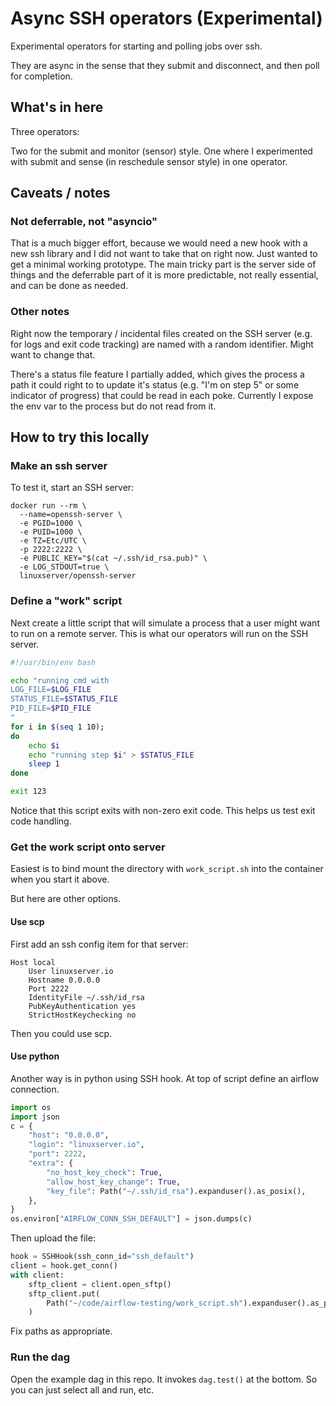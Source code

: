 # Async SSH operators (Experimental)

Experimental operators for starting and polling jobs over ssh.

They are async in the sense that they submit and disconnect, and then poll for completion.

## What's in here

Three operators:

Two for the submit and monitor (sensor) style.  One where I experimented with submit and sense (in reschedule sensor style) in one operator.

## Caveats / notes

### Not deferrable, not "asyncio"

That is a much bigger effort, because we would need a new hook with a new ssh library and I did not want to take that on right now.  Just wanted to get a minimal working prototype.  The main tricky part is the server side of things and the deferrable part of it is more predictable, not really essential, and can be done as needed.

### Other notes
Right now the temporary / incidental files created on the SSH server (e.g. for logs and exit code tracking) are named with a random identifier.  Might want to change that.

There's a status file feature I partially added, which gives the process a path it could right to to update it's status (e.g. "I'm on step 5" or some indicator of progress) that could be read in each poke.  Currently I expose the env var to the process but do not read from it.

## How to try this locally

### Make an ssh server

To test it, start an SSH server:

```shell
docker run --rm \
  --name=openssh-server \
  -e PGID=1000 \
  -e PUID=1000 \
  -e TZ=Etc/UTC \
  -p 2222:2222 \
  -e PUBLIC_KEY="$(cat ~/.ssh/id_rsa.pub)" \
  -e LOG_STDOUT=true \
  linuxserver/openssh-server
```

### Define a "work" script

Next create a little script that will simulate a process that a user might want to run on a remote server.  This is what our operators will run on the SSH server.

```bash
#!/usr/bin/env bash

echo "running cmd with
LOG_FILE=$LOG_FILE
STATUS_FILE=$STATUS_FILE
PID_FILE=$PID_FILE
"
for i in $(seq 1 10);
do
    echo $i
    echo "running step $i" > $STATUS_FILE
    sleep 1
done

exit 123
```

Notice that this script exits with non-zero exit code.  This helps us test exit code handling.

### Get the work script onto server

Easiest is to bind mount the directory with `work_script.sh` into the container when you start it above.

But here are other options.

#### Use scp

First add an ssh config item for that server:
```
Host local
    User linuxserver.io
    Hostname 0.0.0.0
    Port 2222
    IdentityFile ~/.ssh/id_rsa
    PubKeyAuthentication yes
    StrictHostKeychecking no
```
Then you could use scp.

#### Use python

Another way is in python using SSH hook. At top of script define an airflow connection.

```python
import os
import json
c = {
    "host": "0.0.0.0",
    "login": "linuxserver.io",
    "port": 2222,
    "extra": {
        "no_host_key_check": True,
        "allow_host_key_change": True,
        "key_file": Path("~/.ssh/id_rsa").expanduser().as_posix(),
    },
}
os.environ["AIRFLOW_CONN_SSH_DEFAULT"] = json.dumps(c)
```

Then upload the file:
```python
hook = SSHHook(ssh_conn_id="ssh_default")
client = hook.get_conn()
with client:
    sftp_client = client.open_sftp()
    sftp_client.put(
        Path("~/code/airflow-testing/work_script.sh").expanduser().as_posix(), remotepath="work_script.sh"
    )
```

Fix paths as appropriate.

### Run the dag

Open the example dag in this repo.  It invokes `dag.test()` at the bottom.  So you can just select all and run, etc.
